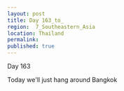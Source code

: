 ```yaml
---
layout: post
title: Day 163_to_
region:  7_Southeastern_Asia
location: Thailand
permalink: 
published: true
---
```


Day 163

Today we'll just hang around Bangkok

<p><a
href="https://lh3.googleusercontent.com/_wyaZTxs6ZBjp8qVcdtx3Z-XV5_O1SYEDt8OIF0-B99REe9Yruo3M1GFFXjzfVMFU_SKlGJS37GJ8N_weN_SoTjqvIljW7so1DtCPKBSwn8x5OLz988Hbsm2sevwx6DtmXLBFf4DD5-e31EIi_1ypSkFrkE8I9gWCsoUk7LF-SMh5KVYrG-TIY72Bi9IR3eZ8KhqRuI6crS0q1uW3WpP-AuSbSpwTNORhGiV45m3_M25zdQDcBXdIaZ53-82x1k7yJlzUkuKeVScYh7bqI9927KTIfeDN694uexjyhgZlvQ2PpqEz4jMHsb6u8kqVhIKUIIYk5c6FunjKsj9ZTK-zNWyI_rI5nj8nioRhNs6U2DE-Q53M7cqGUR2sWj2mH8-2dL4SEEv8kNvE1CtVYTrX5gP8SM0e-H4DYEvDbePb-lx0mGnVMOofTGGH8isyswy5ozNuzW32OCOHcY-RwfjiB7mNnwY0kWhogMNb87hNRI0pNIEZsPRjRGiKZ7adgOGtFxt8w4KaS208r5RzgKCf_fj42oxbDG8uwHfolwmqwd-GIQXe-DFgC_hCKB5E2wyKBgZ-d-DPHkSAtHSOfh23Zm2iE3jIcIFPcxnNgqGyyuY7l1eVE7y82eM-48391TXP8IP3NysuSCAkIfnnzvZ3Z8OMWRIFeRlgO9FClYhahI6dnR8XePO5JgaNn8IWLO7bpWOJHSPIUASDq3XawI=w836-h627-no"><img 
src="https://lh3.googleusercontent.com/_wyaZTxs6ZBjp8qVcdtx3Z-XV5_O1SYEDt8OIF0-B99REe9Yruo3M1GFFXjzfVMFU_SKlGJS37GJ8N_weN_SoTjqvIljW7so1DtCPKBSwn8x5OLz988Hbsm2sevwx6DtmXLBFf4DD5-e31EIi_1ypSkFrkE8I9gWCsoUk7LF-SMh5KVYrG-TIY72Bi9IR3eZ8KhqRuI6crS0q1uW3WpP-AuSbSpwTNORhGiV45m3_M25zdQDcBXdIaZ53-82x1k7yJlzUkuKeVScYh7bqI9927KTIfeDN694uexjyhgZlvQ2PpqEz4jMHsb6u8kqVhIKUIIYk5c6FunjKsj9ZTK-zNWyI_rI5nj8nioRhNs6U2DE-Q53M7cqGUR2sWj2mH8-2dL4SEEv8kNvE1CtVYTrX5gP8SM0e-H4DYEvDbePb-lx0mGnVMOofTGGH8isyswy5ozNuzW32OCOHcY-RwfjiB7mNnwY0kWhogMNb87hNRI0pNIEZsPRjRGiKZ7adgOGtFxt8w4KaS208r5RzgKCf_fj42oxbDG8uwHfolwmqwd-GIQXe-DFgC_hCKB5E2wyKBgZ-d-DPHkSAtHSOfh23Zm2iE3jIcIFPcxnNgqGyyuY7l1eVE7y82eM-48391TXP8IP3NysuSCAkIfnnzvZ3Z8OMWRIFeRlgO9FClYhahI6dnR8XePO5JgaNn8IWLO7bpWOJHSPIUASDq3XawI=w836-h627-no" class="oversize" alt=""></a></p>

<p><a
href="https://lh3.googleusercontent.com/IoquOOtCWAghxXxm2apVk1muC1bZ8WDEDfa3-mk982rtSkZrc1qNvdOll73fcX4UCgtCvDXo06QokEZbk-QX-uIlslXJWvqVUrsTftHbgWMHjMkGRQT7ScsPobQhHfylsSvWlFoZHbNJ1PQUMU6_GzQmaoFL16LGoak4RkeTstE4LFEuwFzFI6smIuXO2UkRJct2FV8nVr6X4itAeFqqedBT9pJX4OPYwh2R7bZN6949BT8UZqL53nYIf11amyfnLnptIOyvbvGjnolP2yGN0c3sbpcFBeOMn_LmZ65Ps_FdJ74s-CGz266buGJKAENWtvwQT6PAVh678MP9JFxm10K6LoF6nxG6pR9k0tGyvYhyQDikZz6Cy7lNrWzVVQDguQix_02DCl4nVBqvj71cZOo8rIUB9dk5hcQ73K6dy6hyvpSthGikeyWjtRrTkHyvCPw-9tHvxLwYsuSVOhncqcxTXIE_-zmB8MlUzvrtuDrNlLFul8JrinNvbUIY3ccmU56DZ4hh3WasqGVjh4fAz-YHbJIlnMwcqFoQEMVpf1H8OW0hN-olJmTTCCL2T4IRTzshe0T8YDiRMQkHWuWtFrDTzqseCS8MIRRxE7QakgSj2MVPB0vx5S-Kso46ZcHVRap02Th6DZn4UcU7byIYHY9iWKn9-004A1GV41DTRca2XUjnPFbhg4Ctju6QY8RaoscSiyR9OcLKbdMX5Yc=w836-h627-no"><img 
src="https://lh3.googleusercontent.com/IoquOOtCWAghxXxm2apVk1muC1bZ8WDEDfa3-mk982rtSkZrc1qNvdOll73fcX4UCgtCvDXo06QokEZbk-QX-uIlslXJWvqVUrsTftHbgWMHjMkGRQT7ScsPobQhHfylsSvWlFoZHbNJ1PQUMU6_GzQmaoFL16LGoak4RkeTstE4LFEuwFzFI6smIuXO2UkRJct2FV8nVr6X4itAeFqqedBT9pJX4OPYwh2R7bZN6949BT8UZqL53nYIf11amyfnLnptIOyvbvGjnolP2yGN0c3sbpcFBeOMn_LmZ65Ps_FdJ74s-CGz266buGJKAENWtvwQT6PAVh678MP9JFxm10K6LoF6nxG6pR9k0tGyvYhyQDikZz6Cy7lNrWzVVQDguQix_02DCl4nVBqvj71cZOo8rIUB9dk5hcQ73K6dy6hyvpSthGikeyWjtRrTkHyvCPw-9tHvxLwYsuSVOhncqcxTXIE_-zmB8MlUzvrtuDrNlLFul8JrinNvbUIY3ccmU56DZ4hh3WasqGVjh4fAz-YHbJIlnMwcqFoQEMVpf1H8OW0hN-olJmTTCCL2T4IRTzshe0T8YDiRMQkHWuWtFrDTzqseCS8MIRRxE7QakgSj2MVPB0vx5S-Kso46ZcHVRap02Th6DZn4UcU7byIYHY9iWKn9-004A1GV41DTRca2XUjnPFbhg4Ctju6QY8RaoscSiyR9OcLKbdMX5Yc=w836-h627-no" class="oversize" alt=""></a></p>

<p><a
href="https://lh3.googleusercontent.com/1MAY8Dntw0_HJuDddpJ3XyjCzkXLBhBiambirIlQPkpLEzRFAIv8R14-70Hv9YlxvcOsWxTMLVFqTJUB7Cdx_eqb-PWyxMrNa9tNveK-ytNVF46DAkgbeSP98TPgujEfauG4QLcpHfSIXMUYra3mSbEXrkhDV6qU7tagxtzPjIyZtmN6r2qQ5L5cXScVmZ2bVoQZnmMUjbBfw_v1eLkM7hfw7mDqeBdfYNOjsar3U7W3qMtW37YAh_aoVROr2Mp5VPrYINIbB9-79_h4dkrMuWxSzqbS9eYK6x9S4lgnZDbz1aAlEicD0gTFmZFJrvJlz-3Ulyermqoe3ugAgj5K3s0Hh-EIkuYYDEpnawkjl0iq1TjDzmhGlWQijS4n4Vz_IffdW2WMU7OTelBR3hc3QBO7utYC1BxKVBsmWN--gudplVU6cbAdW9gGLtOLhk3Svlcf9DDNcX3pqWq3T4hAaRjMrLltxNLSyuhQGFSlg6mPd2mBNk7xVbJipY6HKVR4tX-ls9joDA8kwD6IBMFsSawN29_p6z0ZOdVxv6SG99Af6ibRkEJLXRAOJlnN8vInrM4Aw4xMKtPDyhI30DYxxvngC7E5rx7fEM56fKEEkYxKybEzkSEKCiMVN-OEqJhBG_pE9lDUYWV5Ac_woQId7GZkNB1PGIbm2YVEoHHaroN8Hv8lsNKbQKFWvY5ZrMv0ZqKt0dajBmWrS47Enl8=w836-h627-no"><img 
src="https://lh3.googleusercontent.com/1MAY8Dntw0_HJuDddpJ3XyjCzkXLBhBiambirIlQPkpLEzRFAIv8R14-70Hv9YlxvcOsWxTMLVFqTJUB7Cdx_eqb-PWyxMrNa9tNveK-ytNVF46DAkgbeSP98TPgujEfauG4QLcpHfSIXMUYra3mSbEXrkhDV6qU7tagxtzPjIyZtmN6r2qQ5L5cXScVmZ2bVoQZnmMUjbBfw_v1eLkM7hfw7mDqeBdfYNOjsar3U7W3qMtW37YAh_aoVROr2Mp5VPrYINIbB9-79_h4dkrMuWxSzqbS9eYK6x9S4lgnZDbz1aAlEicD0gTFmZFJrvJlz-3Ulyermqoe3ugAgj5K3s0Hh-EIkuYYDEpnawkjl0iq1TjDzmhGlWQijS4n4Vz_IffdW2WMU7OTelBR3hc3QBO7utYC1BxKVBsmWN--gudplVU6cbAdW9gGLtOLhk3Svlcf9DDNcX3pqWq3T4hAaRjMrLltxNLSyuhQGFSlg6mPd2mBNk7xVbJipY6HKVR4tX-ls9joDA8kwD6IBMFsSawN29_p6z0ZOdVxv6SG99Af6ibRkEJLXRAOJlnN8vInrM4Aw4xMKtPDyhI30DYxxvngC7E5rx7fEM56fKEEkYxKybEzkSEKCiMVN-OEqJhBG_pE9lDUYWV5Ac_woQId7GZkNB1PGIbm2YVEoHHaroN8Hv8lsNKbQKFWvY5ZrMv0ZqKt0dajBmWrS47Enl8=w836-h627-no" class="oversize" alt=""></a></p>

<p><a
href="https://lh3.googleusercontent.com/-jJ2RIp843x42EZlXxSoAgGIv9mub0GKUFl2xqOK2KRzzmn1Yuu_TYaYwPb7E1JdipYNEA4GlDcuv3kN4zpc3LS3dl6fLgdJUPTP-Cdy5BrSawdUAjZtjm8AQ8JiUJwzv4C9MFuPs3d_Y4anQsKFAwem1Dg2n8s0pjM-onZZFTBN3ZVHFFgOZilXbCJAkYpfmgZmrCnVuvkN01C6-8IpLoede5sAKVAlWqFzv7PujRqjPzKXV-R9leDPGuUJZ0hhrClt6ZNv7z1lg-2SXjRXdGaIRzemPivv3DpAgumbW9HWYZDc2I1lMXr718gx8amlEsnYAFH2iUBilti13omQHN4uB69PYx08CZzGyjnlNjiCYr8uTIM0Z-KRRjL4tKFU33HnTAWVQ_vIBYA-j4AtRdHRumx4-93XyLRmgyChPCv0iEATq_STTMdBbjDkOExUvRtO9lhh1KcFziKAqtpPYH1fM51ao5RB2y-3gynkequujH-a1TvH2lXofG74faYD8P_0jYoYYe2AbjuVv4dozSmFHButyi9znUWpDI7-FBnLAGMhnAHynQ-I8C672cliNbjV2Uz8zD_YiHbUF0RvETg0D15sVtgfGRBSqgIywPpWu3gj4vJpVekRoLUrxu0Ha8LcDLQbcPxJBqKugZ4k9KN52cF0xFGuqb8Afjx7UHFDtDuIADORZX-v8EZhSm1D1f0DzTO3CCXSYYgnMuE=w669-h502-no"><img 
src="https://lh3.googleusercontent.com/-jJ2RIp843x42EZlXxSoAgGIv9mub0GKUFl2xqOK2KRzzmn1Yuu_TYaYwPb7E1JdipYNEA4GlDcuv3kN4zpc3LS3dl6fLgdJUPTP-Cdy5BrSawdUAjZtjm8AQ8JiUJwzv4C9MFuPs3d_Y4anQsKFAwem1Dg2n8s0pjM-onZZFTBN3ZVHFFgOZilXbCJAkYpfmgZmrCnVuvkN01C6-8IpLoede5sAKVAlWqFzv7PujRqjPzKXV-R9leDPGuUJZ0hhrClt6ZNv7z1lg-2SXjRXdGaIRzemPivv3DpAgumbW9HWYZDc2I1lMXr718gx8amlEsnYAFH2iUBilti13omQHN4uB69PYx08CZzGyjnlNjiCYr8uTIM0Z-KRRjL4tKFU33HnTAWVQ_vIBYA-j4AtRdHRumx4-93XyLRmgyChPCv0iEATq_STTMdBbjDkOExUvRtO9lhh1KcFziKAqtpPYH1fM51ao5RB2y-3gynkequujH-a1TvH2lXofG74faYD8P_0jYoYYe2AbjuVv4dozSmFHButyi9znUWpDI7-FBnLAGMhnAHynQ-I8C672cliNbjV2Uz8zD_YiHbUF0RvETg0D15sVtgfGRBSqgIywPpWu3gj4vJpVekRoLUrxu0Ha8LcDLQbcPxJBqKugZ4k9KN52cF0xFGuqb8Afjx7UHFDtDuIADORZX-v8EZhSm1D1f0DzTO3CCXSYYgnMuE=w669-h502-no" class="oversize" alt=""></a></p>

<p><a
href="https://lh3.googleusercontent.com/qwN2NwdE3Ws5eb7t-1tKj3DepDQYjkWjAka6inxd57x82AH7NuI7YNk04AAqJCRb5uBcrpsNeYSv4LCiA9VPXW-hXZ3kKqJm-mY3Q1zCIQsZr4R3zSQ7Jx7LTxG1H8e14HkUFiHw2z_yxBPrPWgt_Pl4TN9j2FzWQtYtrKhPCodruqyjl8V-nbJqQRPM8l3N9NfAfxozMweaOpgw3bjyQmFU0usTYcG9vCd_sRohOgDsb5l2z4c1_xZCrBRA6WXjMzN9oMaX2tbSJtEVo_60-f6xLqYlazlZwKj7276k_7ize0mrBvyeh0kwauYWYOxIop57wqT9pqU8MpbZTlj4GEH0HEKi5DTD_vE9i33f7KWzp-8D6BrbVVUgC_o4uEcZhs7w8Vr3tuIFtH6gCHWjy4YAcQoFIEyFK1f_QMSK2sojQzDOD9A8UowEB8Lb0HvRNqciAJi76HABxltI9-6YG2TKwHaP3xE2j41-VI8pIq6F66tmRRFQmzsaF9jyiTtmu2LrfSPd9mvmbZibgLRqLnPBhdLv0VXMEgwTgFn8t3KaHqAaxJHH3Qzl8Ym-aiA6wNvunyIuJg-rekeMjExgwlJBT9iDLUUBZ9cENqKlJxtBxV7HcHiTd4S3m7-cRyJnc4JrTL0k9pnYczDO1g7UGjAzB-7aKnRGVIA-9ECAdZ7Z4FYMwHjtbLaKlwbZvcSsGH2q_oK-eEBmbRhHonc=w471-h627-no"><img 
src="https://lh3.googleusercontent.com/qwN2NwdE3Ws5eb7t-1tKj3DepDQYjkWjAka6inxd57x82AH7NuI7YNk04AAqJCRb5uBcrpsNeYSv4LCiA9VPXW-hXZ3kKqJm-mY3Q1zCIQsZr4R3zSQ7Jx7LTxG1H8e14HkUFiHw2z_yxBPrPWgt_Pl4TN9j2FzWQtYtrKhPCodruqyjl8V-nbJqQRPM8l3N9NfAfxozMweaOpgw3bjyQmFU0usTYcG9vCd_sRohOgDsb5l2z4c1_xZCrBRA6WXjMzN9oMaX2tbSJtEVo_60-f6xLqYlazlZwKj7276k_7ize0mrBvyeh0kwauYWYOxIop57wqT9pqU8MpbZTlj4GEH0HEKi5DTD_vE9i33f7KWzp-8D6BrbVVUgC_o4uEcZhs7w8Vr3tuIFtH6gCHWjy4YAcQoFIEyFK1f_QMSK2sojQzDOD9A8UowEB8Lb0HvRNqciAJi76HABxltI9-6YG2TKwHaP3xE2j41-VI8pIq6F66tmRRFQmzsaF9jyiTtmu2LrfSPd9mvmbZibgLRqLnPBhdLv0VXMEgwTgFn8t3KaHqAaxJHH3Qzl8Ym-aiA6wNvunyIuJg-rekeMjExgwlJBT9iDLUUBZ9cENqKlJxtBxV7HcHiTd4S3m7-cRyJnc4JrTL0k9pnYczDO1g7UGjAzB-7aKnRGVIA-9ECAdZ7Z4FYMwHjtbLaKlwbZvcSsGH2q_oK-eEBmbRhHonc=w471-h627-no" class="oversize" alt=""></a></p>


